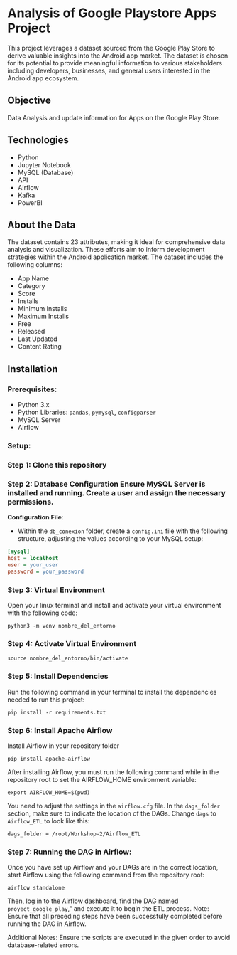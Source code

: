 # Analysis of Google Playstore Apps Project

This project leverages a dataset sourced from the Google Play Store to derive valuable insights into the Android app market. The dataset is chosen for its potential to provide meaningful information to various stakeholders including developers, businesses, and general users interested in the Android app ecosystem.

## Objective

Data Analysis and update information for Apps on the Google Play Store.

## Technologies

- Python
- Jupyter Notebook
- MySQL (Database)
- API
- Airflow
- Kafka
- PowerBI

## About the Data

The dataset contains 23 attributes, making it ideal for comprehensive data analysis and visualization. These efforts aim to inform development strategies within the Android application market. The dataset includes the following columns:

- App Name
- Category
- Score
- Installs
- Minimum Installs
- Maximum Installs
- Free
- Released
- Last Updated
- Content Rating

## Installation

### Prerequisites:

- Python 3.x
- Python Libraries: `pandas`, `pymysql`, `configparser`
- MySQL Server
- Airflow

### Setup:

### Step 1: Clone this repository 
### Step 2: Database Configuration Ensure MySQL Server is installed and running. Create a user and assign the necessary permissions.
 **Configuration File**:
   - Within the `db_conexion` folder, create a `config.ini` file with the following structure, adjusting the values according to your MySQL setup:

```ini
[mysql]
host = localhost
user = your_user
password = your_password
```
### Step 3: Virtual Environment
Open your linux terminal and install and activate your virtual environment with the following code:
```
python3 -m venv nombre_del_entorno
```
### Step 4: Activate Virtual Environment
```
source nombre_del_entorno/bin/activate
```
### Step 5: Install Dependencies
Run the following command in your terminal to install the dependencies needed to run this project:
```
pip install -r requirements.txt
```
### Step 6: Install Apache Airflow
Install Airflow in your repository folder
```
pip install apache-airflow
```

After installing Airflow, you must run the following command while in the repository root to set the AIRFLOW_HOME environment variable:
```
export AIRFLOW_HOME=$(pwd)
```

You need to adjust the settings in the `airflow.cfg` file. In the `dags_folder` section, make sure to indicate the location of the DAGs. Change `dags` to `Airflow_ETL` to look like this:
```
dags_folder = /root/Workshop-2/Airflow_ETL
```
### Step 7: Running the DAG in Airflow:
Once you have set up Airflow and your DAGs are in the correct location, start Airflow using the following command from the repository root:
```
airflow standalone
```
Then, log in to the Airflow dashboard, find the DAG named `proyect_google_play`," and execute it to begin the ETL process.
Note: Ensure that all preceding steps have been successfully completed before running the DAG in Airflow.

Additional Notes:
Ensure the scripts are executed in the given order to avoid database-related errors.
